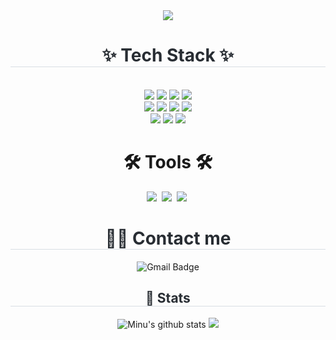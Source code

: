 <div align= "center">
    <img src="https://capsule-render.vercel.app/api?type=wave&color=0:fad0c4,100:0ffd1f&height=120&text=I'm%20Minu,@xxminuxx_&animation=fadeIn&fontColor=0ccfe9&fontSize=60" />
</div>

<div align= "center">
    <h1 style="border-bottom: 1px solid #d8dee4; color: #282d33;"> ✨ Tech Stack ✨ </h1> 
    <br> 
    <div style="margin: 0 auto; text-align: center;" align="center"> 
        <img src="https://img.shields.io/badge/Python-3776AB?style=for-the-badge&logo=Python&logoColor=white">
        <img src="https://img.shields.io/badge/java-%23ED8B00.svg?style=for-the-badge&logo=openjdk&logoColor=white">
        <img src="https://img.shields.io/badge/C++-00599C?style=for-the-badge&logo=C%2B%2B&logoColor=white">
        <img src="https://img.shields.io/badge/pandas-%23150458.svg?style=for-the-badge&logo=pandas&logoColor=white">
 <br>
        <img src="https://img.shields.io/badge/Spring-6DB33F?style=for-the-badge&logo=Spring&logoColor=white">
        <img src="https://img.shields.io/badge/Spring Boot-6DB33F?style=for-the-badge&logo=Spring Boot&logoColor=white">
        <img src="https://img.shields.io/badge/Node.js-339933?style=for-the-badge&logo=Node.js&logoColor=white">
        <img src="https://img.shields.io/badge/express.js-%23404d59.svg?style=for-the-badge&logo=Express&logoColor=%2361DAFB">
        <br/>
        <img src="https://img.shields.io/badge/MySQL-4479A1?style=for-the-badge&logo=MySQL&logoColor=white">
        <img src="https://img.shields.io/badge/Amazon S3-569A31?style=for-the-badge&logo=Amazon S3&logoColor=white">
        <img src="https://img.shields.io/badge/Amazon AWS-232F3E?style=for-the-badge&logo=Amazon AWS&logoColor=white">
    
<h1 align="center">🛠 Tools 🛠</h1>
<div align="center">
  <img src="https://img.shields.io/badge/git-F05033.svg?style=for-the-badge&logo=git&logoColor=white" />&nbsp
  <img src="https://img.shields.io/badge/github-181717.svg?style=for-the-badge&logo=github&logoColor=white" />&nbsp
  <img src="https://img.shields.io/badge/Notion-F3F3F3.svg?style=for-the-badge&logo=notion&logoColor=black" />&nbsp
</div>




<div align= "center">
    <h1 style="border-bottom: 1px solid #d8dee4; color: #282d33;"> 🧑‍💻 Contact me </h1> 
    <div align="center" style="display: flex; justify-content: center;">
    <a href="mailto:alsdn4956@kookmin.ac.kr" style="text-decoration: none;">
        <img src="https://img.shields.io/badge/Gmail-D14836?style=for-the-badge&logo=gmail&logoColor=white" alt="Gmail Badge"/>
    </a>
</div>
<div align= "center">
    <h2 style="border-bottom: 1px solid #d8dee4; color: #282d33;"> 🏅 Stats </h2>
    <div align="center">
        <img src="https://github-readme-stats.vercel.app/api?username=alsdn4956&show_icons=true&theme=one_dark_pro" alt="Minu's github stats" />
        <img src="https://github-readme-stats.vercel.app/api/top-langs/?username=alsdn4956&layout=compact&theme=one_dark_pro"/>
    </div>
</div>
